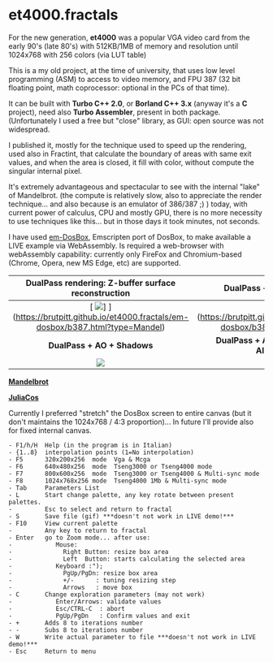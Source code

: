 # et4000.fractals
For the new generation, **et4000** was a popular VGA video card from the early 90's (late 80's) with 512KB/1MB of memory and resolution until 1024x768 with 256 colors (via LUT table)

This is a my old project, at the time of university, that uses low level programming (ASM) to access to video memory, and FPU 387 (32 bit floating point, math coprocessor: optional in the PCs of that time).

It can be built with **Turbo C++ 2.0**, or **Borland C++ 3.x** (anyway it's a **C** project), need also **Turbo Assembler**, present in both package.
(Unfortunately I used a free but "close" library, as GUI: open source was not widespread.

I published it, mostly for the technique used to speed up the rendering, used also in Fractint, that calculate the boundary of areas with same exit values, and when the area is closed, it fill with color, without compute the singular internal pixel.

It's extremely advantageous and spectacular to see with the internal "lake" of Mandelbrot.
(the compute is relatively slow, also to appreciate the render technique... and also because is an emulator of 386/387 ;) )
today, with current power of calculus, CPU and mostly GPU, there is no more necessity to use techniques like this... but in those days it took minutes, not seconds.

I have used [em-DosBox](https://github.com/dreamlayers/em-dosbox), Emscripten port of DosBox, to make available a LIVE example via WebAssembly.
Is required a web-browser with webAssembly capability: currently only FireFox and Chromium-based (Chrome, Opera, new MS Edge, etc) are supported.

| DualPass rendering: Z-buffer surface reconstruction | DualPass + Ambient Occlusion |
| :---: | :---: |
| [ ![](https://raw.githubusercontent.com/BrutPitt/et4000.fractal/master/Mandel1.jpg)] ](https://brutpitt.github.io/et4000.fractals/em-dosbox/b387.html?type=Mandel) | [![](https://raw.githubusercontent.com/BrutPitt/et4000.fractal/master/Mandel2.jpg)] (https://brutpitt.github.io/et4000.fractals/em-dosbox/b387.html?type=Mandel) |
| **DualPass + AO + Shadows** | **DualPass + AO + Shadows + mixed AlphaBlending** |
| ![](https://raw.githubusercontent.com/BrutPitt/glChAoS.P/master/screenShots/sShot_2019818_55342.jpg) | ![](https://raw.githubusercontent.com/BrutPitt/glChAoS.P/master/screenShots/sShot_2019818_55450.jpg)|


[**Mandelbrot**](https://brutpitt.github.io/et4000.fractals/em-dosbox/b387.html?type=Mandel)

[**JuliaCos**](https://brutpitt.github.io/et4000.fractals/em-dosbox/b387.html?type=JuliaC)

Currently I preferred "stretch" the DosBox screen to entire canvas (but it don't maintains the 1024x768 / 4:3 proportion)... In future I'll provide also for fixed internal canvas.

```
- F1/h/H  Help (in the program is in Italian)
- {1..8}  interpolation points (1=No interpolation)
- F5      320x200x256  mode  Vga & Mcga
- F6      640x480x256  mode  Tseng3000 or Tseng4000 mode
- F7      800x600x256  mode  Tseng3000 or Tseng4000 & Multi-sync mode
- F8      1024x768x256 mode  Tseng4000 1Mb & Multi-sync mode
- Tab     Parameters List 
- L       Start change palette, any key rotate between present palettes.
-         Esc to select and return to fractal
- S       Save file (gif) ***doesn't not work in LIVE demo!***
- F10     View current palette
-         Any key to return to fractal
- Enter   go to Zoom mode... after use:
-            Mouse:
-              Right Button: resize box area
-              Left  Button: starts calculating the selected area 
-            Keyboard :");
-              PgUp/PgDn: resize box area
-              +/-      : tuning resizing step
-              Arrows   : move box
- C       Change exploration parameters (may not work) 
-            Enter/Arrows: validate values
-            Esc/CTRL-C  : abort
-            PgUp/PgDn   : Confirm values and exit
- +       Adds 8 to iterations number
- -       Subs 8 to iterations number
- W	      Write actual parameter to file ***doesn't not work in LIVE demo!***
- Esc     Return to menu
```

